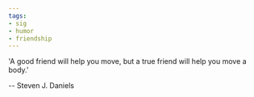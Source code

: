 ```yaml
---
tags:
- sig
- humor
- friendship
---
```




'A good friend will help you move, but a true friend will help you move a body.'

-- Steven J. Daniels